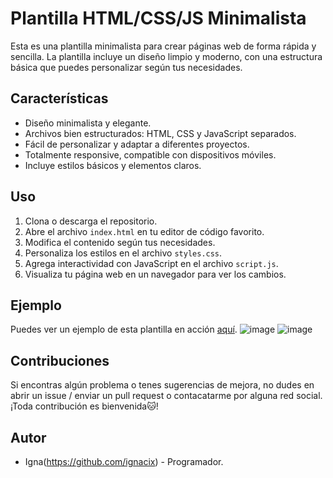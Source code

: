 # Plantilla HTML/CSS/JS Minimalista 

Esta es una plantilla minimalista para crear páginas web de forma rápida y sencilla. La plantilla incluye un diseño limpio y moderno, con una estructura básica que puedes personalizar según tus necesidades.

## Características

- Diseño minimalista y elegante.
- Archivos bien estructurados: HTML, CSS y JavaScript separados.
- Fácil de personalizar y adaptar a diferentes proyectos.
- Totalmente responsive, compatible con dispositivos móviles.
- Incluye estilos básicos y elementos claros.

## Uso

1. Clona o descarga el repositorio.
2. Abre el archivo `index.html` en tu editor de código favorito.
3. Modifica el contenido según tus necesidades.
4. Personaliza los estilos en el archivo `styles.css`.
5. Agrega interactividad con JavaScript en el archivo `script.js`.
6. Visualiza tu página web en un navegador para ver los cambios.

## Ejemplo

Puedes ver un ejemplo de esta plantilla en acción [aquí](https://ignacix.github.io/Mockup/).
![image](https://github.com/ignacix/Mockup/assets/82911361/06757de5-a543-4060-a33f-1a29e844bb45)
![image](https://github.com/ignacix/Mockup/assets/82911361/ccec2aa5-081a-49e4-b7fa-257ac0d6ed59)



## Contribuciones

Si encontras algún problema o tenes sugerencias de mejora, no dudes en abrir un issue / enviar un pull request o contacatarme por alguna red social. ¡Toda contribución es bienvenida🐱!

## Autor

- Igna(https://github.com/ignacix) - Programador.

